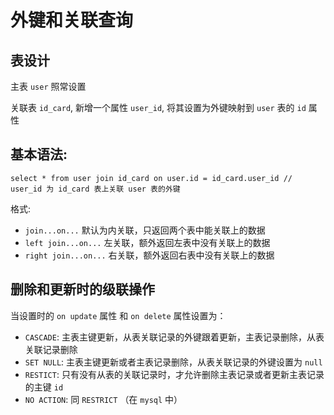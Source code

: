 # 外键和关联查询

## 表设计

主表 `user` 照常设置

关联表 `id_card`, 新增一个属性 `user_id`, 将其设置为外键映射到 `user` 表的 `id` 属性

## 基本语法:

`select * from user join id_card on user.id = id_card.user_id // user_id 为 id_card 表上关联 user 表的外键`

格式:

- `join...on...` 默认为内关联，只返回两个表中能关联上的数据
- `left join...on...` 左关联，额外返回左表中没有关联上的数据
- `right join...on...` 右关联，额外返回右表中没有关联上的数据

## 删除和更新时的级联操作

当设置时的 `on update` 属性 和 `on delete` 属性设置为：

- `CASCADE`: 主表主键更新，从表关联记录的外键跟着更新，主表记录删除，从表关联记录删除
- `SET NULL`: 主表主键更新或者主表记录删除，从表关联记录的外键设置为 `null`
- `RESTICT`: 只有没有从表的关联记录时，才允许删除主表记录或者更新主表记录的主键 `id`
- `NO ACTION`: 同 `RESTRICT` （在 `mysql` 中）